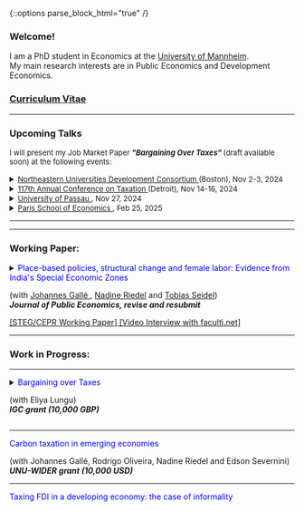 {::options parse_block_html="true" /}


### Welcome!

I am a PhD student in Economics at the <a href="https://www.vwl.uni-mannheim.de/en/" target="_blank">University of Mannheim</a>. \
My main research interests are in Public Economics and Development Economics.

### <a href="https://danieloverbeck.github.io/OverbeckCVJan23 (7).pdf" target="_blank">Curriculum Vitae</a>

----

### Upcoming Talks
<font size=2> I will present my Job Market Paper <b> <i>"Bargaining Over Taxes" </i> </b> (draft available soon) at the following events:</font></summary></details> 

<details><summary markdown="span"><font size=2><a href="https://cssh.northeastern.edu/gap/neudc-2024/" target="_blank"><u>Northeastern Universities Development Consortium </u></a> (Boston), Nov 2-3, 2024 </font></summary></details> 

<details><summary markdown="span"><font size=2> <a href="https://ntanet.org/2024/07/117th-annual-conference-on-taxation-full/" target="_blank"><u> 117th Annual Conference on Taxation </u></a> (Detroit), Nov 14-16, 2024 </font></summary></details> 

<details><summary markdown="span"><font size=2> <a href="https://www.wiwi.uni-passau.de/development-economics/volkswirtschaftliches-forschungsseminar" target="_blank"><u> University of Passau </u></a>, Nov 27, 2024 </font></summary></details> 

<details><summary markdown="span"><font size=2> <a href="https://www.parisschoolofeconomics.eu/en/research/academic-activity/seminars/applied-economics-lunch-seminar/" target="_blank"><u> Paris School of Economics </u></a>, Feb 25, 2025</font></summary></details> 

<a> </a>

----

----
### Working Paper:
<details>
  <summary markdown="span"><font color="blue">Place-based policies, structural change and female labor: Evidence from India's Special Economic Zones</font>
    
  (with <a href="https://www.mcc-berlin.net/ueber-uns/team/galle-johannes.html" target="_blank"> Johannes Gallé </a> ,  <a href="https://sites.google.com/view/riedeleconomics/welcome" target="_blank">Nadine Riedel</a> and <a href="https://sites.google.com/site/tobiasseideluni/home-1" target="_blank">Tobias Seidel</a>) <br />
  <b> <i>Journal of Public Economics, revise and resubmit </i> </b> </summary>
  
  
  | **Abstract**          |
This paper quantifies the local economic impact of Special Economic Zones (SEZs) that were established in India between 2005-2013. Based on a novel data set that combines
census data on the universe of Indian firms with georeferenced data on SEZs, we find that
SEZs increased manufacturing and service employment with positive spillover effects up to
10km. This employment gain was paralleled by a decline in local agricultural employment,
in particular of women, suggesting that the policy contributed to structural change. We find
no evidence for heterogeneous effects between privately and publicly run SEZs or zones with
different industry denominations. |
 
  </details>
 <a href="https://danieloverbeck.github.io/WP040 GalleOverbeckRiedelSeidel PlaceBasedPoliciesStructuralChangeAndFemaleLabor REVMar23.pdf" target="_blank">[STEG/CEPR Working Paper] </a> 
<a href="https://faculti.net/place-based-policies-structural-change-and-female-labor/" target="_blank">[Video Interview with faculti.net] </a> 
    
  ----

### Work in Progress:

 ----
  
 
<details>
  <summary markdown="span"><font color="blue">Bargaining over Taxes</font>
    
  (with Eliya Lungu) <br />
  <b> <i> IGC grant (10,000 GBP) </i> </b> </summary>

  
  
  | **Abstract**          |
This paper shows that bargaining over tax payments is an important feature of tax compliance and enforcement in lower income countries. Analyzing the universe of administrative tax filings from Zambia, we document sharp bunching in (i) dominated
regions above tax schedule discontinuities and (ii) at round number tax payments (not necessarily round turnover). Additional evidence from our own survey suggests that discussing tax payments with tax officials before filing taxes is widespread, consistent with tax payments being the outcomes of bargaining. Such bargaining over taxes is consistent with fact (ii), as bargaining outcomes are often round and salient numbers and with fact (i), because tax schedule discontinuities restrict the set of feasible bargaining outcomes. In contrast, alternative explanations based on audit probabilities, optimization frictions, and mistakes cannot rationalize the bunching patterns and are inconsistent with additional experimental survey evidence. Finally, we generalize the conventional Allingham & Sandmo (1972) model to allow for bargaining as a mode of tax compliance. We show that bargaining leads to pareto-improvements for both taxpayers and the state as long as state capacity is sufficiently low.|
 
 </details>
 
  ----
  
  <summary markdown="span"><font color="blue">Carbon taxation in emerging economies</font>

  (with Johannes Gallé, Rodrigo Oliveira, Nadine Riedel and Edson Severnini)<br />
  <b> <i> UNU-WIDER grant (10,000 USD) </i> </b> </summary>
  

  ----
  <summary markdown="span"><font color="blue">Taxing FDI in a developing economy: the case of informality</font>
    

